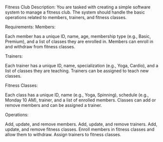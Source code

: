 Fitness Club
Description:
You are tasked with creating a simple software system to manage a fitness club. The system should handle the 
basic operations related to members, trainers, and fitness classes.

Requirements:
Members:

Each member has a unique ID, name, age, membership type (e.g., Basic, Premium), and a list of classes they are 
enrolled in. Members can enroll in and withdraw from fitness classes.

Trainers:

Each trainer has a unique ID, name, specialization (e.g., Yoga, Cardio), and a list of classes they are teaching.
Trainers can be assigned to teach new classes.

Fitness Classes:

Each class has a unique ID, name (e.g., Yoga, Spinning), schedule (e.g., Monday 10 AM), trainer, and a list of enrolled members.
Classes can add or remove members and can be assigned a trainer.

Operations:

Add, update, and remove members.
Add, update, and remove trainers.
Add, update, and remove fitness classes.
Enroll members in fitness classes and allow them to withdraw.
Assign trainers to fitness classes.